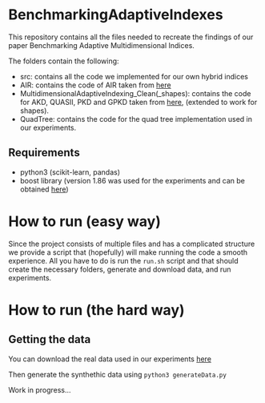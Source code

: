 # BenchmarkingAdaptiveIndexes

This repository contains all the files needed to recreate the findings of our paper Benchmarking Adaptive Multidimensional Indices.

The folders contain the following:
- src: contains all the code we implemented for our own hybrid indices
- AIR: contains the code of AIR taken from [here](https://gitlab.com/adaptivertree/artree)
- MultidimensionalAdaptiveIndexing_Clean(_shapes): contains the code for AKD, QUASII, PKD and GPKD taken from [here](https://github.com/pdet/MultidimensionalAdaptiveIndexing), (extended to work for shapes).
- QuadTree: contains the code for the quad tree implementation used in our experiments.

## Requirements
- python3 (scikit-learn, pandas)
- boost library (version 1.86 was used for the experiments and can be obtained [here](https://www.boost.org/users/history/version_1_86_0.html))

# How to run (easy way)

Since the project consists of multiple files and has a complicated structure we provide a script that (hopefully) will make running the code a smooth experience. All you have to do is run the `run.sh` script and that should create the necessary folders, generate and download data, and run experiments.


# How to run (the hard way)

## Getting the data

You can download the real data used in our experiments [here](https://www.dropbox.com/scl/fi/6zxh51crmvl7eppjw642l/data.tar.gz?rlkey=g307x72o41r89cb9pkstx78fa&dl=0)

Then generate the synthethic data using `python3 generateData.py`

Work in progress...
